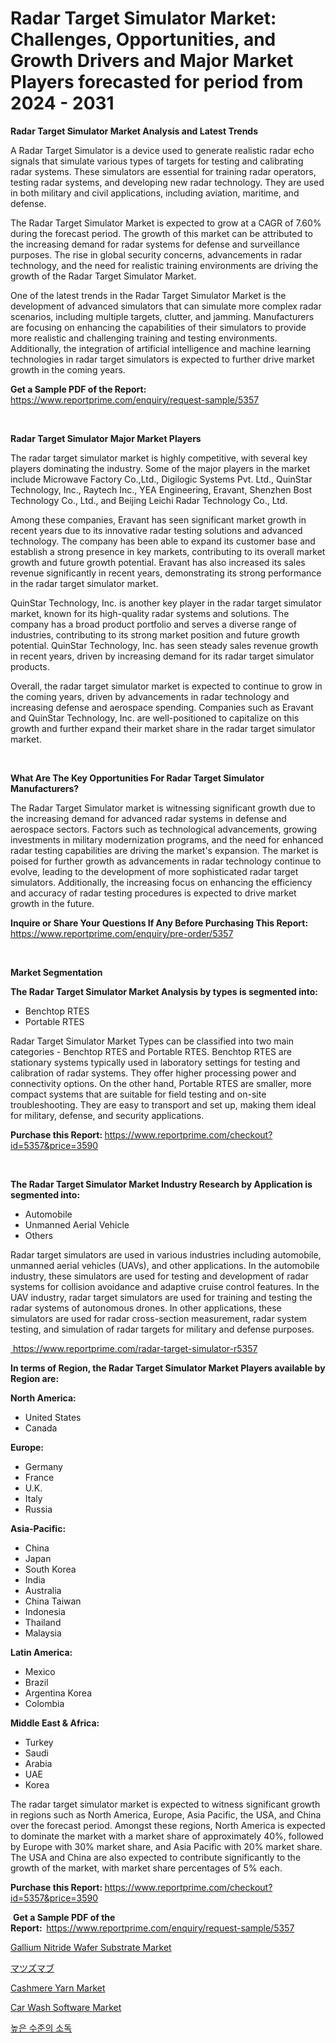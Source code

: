 <p><h1>Radar Target Simulator Market: Challenges, Opportunities, and Growth Drivers and Major Market Players forecasted for period from 2024 - 2031</h1></p><p><strong>Radar Target Simulator Market Analysis and Latest Trends</strong></p>
<p><p>A Radar Target Simulator is a device used to generate realistic radar echo signals that simulate various types of targets for testing and calibrating radar systems. These simulators are essential for training radar operators, testing radar systems, and developing new radar technology. They are used in both military and civil applications, including aviation, maritime, and defense.</p><p>The Radar Target Simulator Market is expected to grow at a CAGR of 7.60% during the forecast period. The growth of this market can be attributed to the increasing demand for radar systems for defense and surveillance purposes. The rise in global security concerns, advancements in radar technology, and the need for realistic training environments are driving the growth of the Radar Target Simulator Market.</p><p>One of the latest trends in the Radar Target Simulator Market is the development of advanced simulators that can simulate more complex radar scenarios, including multiple targets, clutter, and jamming. Manufacturers are focusing on enhancing the capabilities of their simulators to provide more realistic and challenging training and testing environments. Additionally, the integration of artificial intelligence and machine learning technologies in radar target simulators is expected to further drive market growth in the coming years.</p></p>
<p><strong>Get a Sample PDF of the Report:&nbsp;</strong> <a href="https://www.reportprime.com/enquiry/request-sample/5357">https://www.reportprime.com/enquiry/request-sample/5357</a></p>
<p>&nbsp;</p>
<p><strong>Radar Target Simulator Major Market Players</strong></p>
<p><p>The radar target simulator market is highly competitive, with several key players dominating the industry. Some of the major players in the market include Microwave Factory Co.,Ltd., Digilogic Systems Pvt. Ltd., QuinStar Technology, Inc., Raytech Inc., YEA Engineering, Eravant, Shenzhen Bost Technology Co., Ltd., and Beijing Leichi Radar Technology Co., Ltd.</p><p>Among these companies, Eravant has seen significant market growth in recent years due to its innovative radar testing solutions and advanced technology. The company has been able to expand its customer base and establish a strong presence in key markets, contributing to its overall market growth and future growth potential. Eravant has also increased its sales revenue significantly in recent years, demonstrating its strong performance in the radar target simulator market.</p><p>QuinStar Technology, Inc. is another key player in the radar target simulator market, known for its high-quality radar systems and solutions. The company has a broad product portfolio and serves a diverse range of industries, contributing to its strong market position and future growth potential. QuinStar Technology, Inc. has seen steady sales revenue growth in recent years, driven by increasing demand for its radar target simulator products.</p><p>Overall, the radar target simulator market is expected to continue to grow in the coming years, driven by advancements in radar technology and increasing defense and aerospace spending. Companies such as Eravant and QuinStar Technology, Inc. are well-positioned to capitalize on this growth and further expand their market share in the radar target simulator market.</p></p>
<p>&nbsp;</p>
<p><strong>What Are The Key Opportunities For Radar Target Simulator Manufacturers?</strong></p>
<p><p>The Radar Target Simulator market is witnessing significant growth due to the increasing demand for advanced radar systems in defense and aerospace sectors. Factors such as technological advancements, growing investments in military modernization programs, and the need for enhanced radar testing capabilities are driving the market's expansion. The market is poised for further growth as advancements in radar technology continue to evolve, leading to the development of more sophisticated radar target simulators. Additionally, the increasing focus on enhancing the efficiency and accuracy of radar testing procedures is expected to drive market growth in the future.</p></p>
<p><strong>Inquire or Share Your Questions If Any Before Purchasing This Report:</strong> <a href="https://www.reportprime.com/enquiry/pre-order/5357">https://www.reportprime.com/enquiry/pre-order/5357</a></p>
<p>&nbsp;</p>
<p><strong>Market Segmentation</strong></p>
<p><strong>The Radar Target Simulator Market Analysis by types is segmented into:</strong></p>
<p><ul><li>Benchtop RTES</li><li>Portable RTES</li></ul></p>
<p><p>Radar Target Simulator Market Types can be classified into two main categories - Benchtop RTES and Portable RTES. Benchtop RTES are stationary systems typically used in laboratory settings for testing and calibration of radar systems. They offer higher processing power and connectivity options. On the other hand, Portable RTES are smaller, more compact systems that are suitable for field testing and on-site troubleshooting. They are easy to transport and set up, making them ideal for military, defense, and security applications.</p></p>
<p><strong>Purchase this Report:&nbsp;</strong><a href="https://www.reportprime.com/checkout?id=5357&price=3590">https://www.reportprime.com/checkout?id=5357&price=3590</a></p>
<p>&nbsp;</p>
<p><strong>The Radar Target Simulator Market Industry Research by Application is segmented into:</strong></p>
<p><ul><li>Automobile</li><li>Unmanned Aerial Vehicle</li><li>Others</li></ul></p>
<p><p>Radar target simulators are used in various industries including automobile, unmanned aerial vehicles (UAVs), and other applications. In the automobile industry, these simulators are used for testing and development of radar systems for collision avoidance and adaptive cruise control features. In the UAV industry, radar target simulators are used for training and testing the radar systems of autonomous drones. In other applications, these simulators are used for radar cross-section measurement, radar system testing, and simulation of radar targets for military and defense purposes.</p></p>
<p><a href="https://www.reportprime.com/radar-target-simulator-r5357">&nbsp;https://www.reportprime.com/radar-target-simulator-r5357</a></p>
<p><strong>In terms of Region, the Radar Target Simulator Market Players available by Region are:</strong></p>
<p>
    <p> <strong> North America: </strong>
        <ul>
            <li>United States</li>
            <li>Canada</li>
        </ul>
        </p> 
    <p> <strong> Europe: </strong>
        <ul>
            <li>Germany</li>
            <li>France</li>
            <li>U.K.</li>
            <li>Italy</li>
            <li>Russia</li>
        </ul>
        </p> 
    <p> <strong> Asia-Pacific: </strong>
        <ul>
            <li>China</li>
            <li>Japan</li>
            <li>South Korea</li>
            <li>India</li>
            <li>Australia</li>
            <li>China Taiwan</li>
            <li>Indonesia</li>
            <li>Thailand</li>
            <li>Malaysia</li>
        </ul>
        </p> 
    <p> <strong> Latin America: </strong>
        <ul>
            <li>Mexico</li>
            <li>Brazil</li>
            <li>Argentina Korea</li>
            <li>Colombia</li>
        </ul>
        </p> 
    <p> <strong> Middle East & Africa: </strong>
        <ul>
            <li>Turkey</li>
            <li>Saudi</li>
            <li>Arabia</li>
            <li>UAE</li>
            <li>Korea</li>
        </ul>
    </p>
    </p>
<p><p>The radar target simulator market is expected to witness significant growth in regions such as North America, Europe, Asia Pacific, the USA, and China over the forecast period. Amongst these regions, North America is expected to dominate the market with a market share of approximately 40%, followed by Europe with 30% market share, and Asia Pacific with 20% market share. The USA and China are also expected to contribute significantly to the growth of the market, with market share percentages of 5% each.</p></p>
<p><strong>Purchase this Report: </strong><a href="https://www.reportprime.com/checkout?id=5357&price=3590">https://www.reportprime.com/checkout?id=5357&price=3590</a></p>
<p>&nbsp;<strong>Get a Sample PDF of the Report:&nbsp;&nbsp;</strong><a href="https://www.reportprime.com/enquiry/request-sample/5357">https://www.reportprime.com/enquiry/request-sample/5357</a></p>
<p><strong></strong></p>
<p><p><a href="https://github.com/shotows/Market-Research-Report-List-2/blob/main/gallium-nitride-wafer-substrate-market.md">Gallium Nitride Wafer Substrate Market</a></p><p><a href="https://github.com/ReganWisoky2023/Market-Research-Report-List-1/blob/main/669373774095.md">マツズマブ</a></p><p><a href="https://issuu.com/reportprime-2/docs/cashmere-yarn-market-size-2030.pptx">Cashmere Yarn Market</a></p><p><a href="https://www.linkedin.com/pulse/car-wash-software-market-insights-cagr-trends-growth-xhllc">Car Wash Software Market</a></p><p><a href="https://github.com/EthaWolf/Market-Research-Report-List-1/blob/main/289243470659.md">높은 수준의 소독</a></p></p>